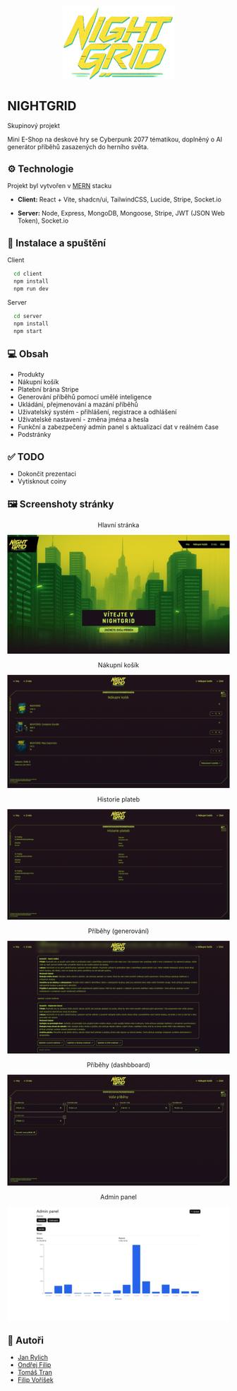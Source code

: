 <div align="center">
<img width="50%" src="https://github.com/ondrejfilip1/skupinovy-projekt-2025/blob/main/client/src/assets/logo.png?raw=true">
</div>

# NIGHTGRID

<p>Skupinový projekt</p>
<p>Mini E-Shop na deskové hry se Cyberpunk 2077 tématikou, doplněný o AI generátor příběhů zasazených do herního světa.</p>

## ⚙️ Technologie

<p>Projekt byl vytvořen v <a href="https://www.mongodb.com/resources/languages/mern-stack">MERN</a> stacku</p>

- **Client:** React + Vite, shadcn/ui, TailwindCSS, Lucide, Stripe, Socket.io

- **Server:** Node, Express, MongoDB, Mongoose, Stripe, JWT (JSON Web Token), Socket.io

## 🚀 Instalace a spuštění

Client

```bash
  cd client
  npm install
  npm run dev
```
Server

```bash
  cd server
  npm install
  npm start
```

## 💻 Obsah
- Produkty
- Nákupní košík
- Platební brána Stripe
- Generování příběhů pomocí umělé inteligence
- Ukládání, přejmenování a mazání příběhů
- Uživatelský systém - přihlášení, registrace a odhlášení
- Uživatelské nastavení - změna jména a hesla
- Funkční a zabezpečený admin panel s aktualizací dat v reálném čase
- Podstránky

## ✅ TODO
- Dokončit prezentaci
- Vytisknout coiny

## 🖼️ Screenshoty stránky
<p align="center">Hlavní stránka</p>
<img src="https://github.com/ondrejfilip1/skupinovy-projekt-2025/blob/main/readme-assets/hlavni_stranka.jpeg?raw=true">
<p align="center">Nákupní košík</p>
<img src="https://github.com/ondrejfilip1/skupinovy-projekt-2025/blob/main/readme-assets/nakupni_kosik.png?raw=true">
<p align="center">Historie plateb</p>
<img src="https://github.com/ondrejfilip1/skupinovy-projekt-2025/blob/main/readme-assets/historie_plateb.png?raw=true">
<p align="center">Příběhy (generování)</p>
<img src="https://github.com/ondrejfilip1/skupinovy-projekt-2025/blob/main/readme-assets/pribehy.png?raw=true">
<p align="center">Příběhy (dashbboard)</p>
<img src="https://github.com/ondrejfilip1/skupinovy-projekt-2025/blob/main/readme-assets/pribehy2.jpeg?raw=true">
<p align="center">Admin panel</p>
<img src="https://github.com/ondrejfilip1/skupinovy-projekt-2025/blob/main/readme-assets/admin_panel.jpeg?raw=true">

## 👥 Autoři

- [Jan Rylich](https://github.com/DoubleBlackFox)
- [Ondřej Filip](https://github.com/ondrejfilip1)
- [Tomáš Tran](https://github.com/Hurmex)
- [Filip Voříšek](https://github.com/FiLlInnnn)
